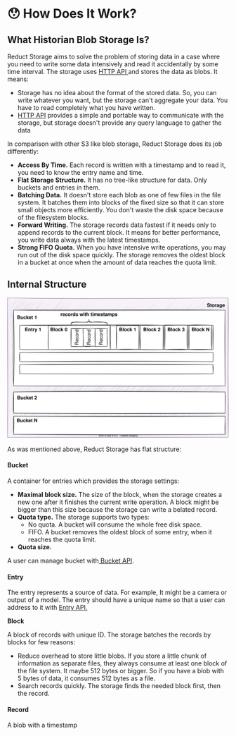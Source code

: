# 😯 How Does It Work?

## What Historian Blob Storage Is?

Reduct Storage aims to solve the problem of storing data in a case where you need to write some data intensively and read it accidentally by some time interval. The storage uses [HTTP API ](http-api/)and stores the data as blobs. It means:

* Storage has no idea about the format of the stored data. So, you can write whatever you want, but the storage can't aggregate your data. You have to read completely what you have written.
* [HTTP API](http-api/) provides a simple and portable way to communicate with the storage, but storage doesn't provide any query language to gather the data

In comparison with other S3 like blob storage, Reduct Storage does its job differently:

* **Access By Time.** Each record is written with a timestamp and to read it, you need to know the entry name and time.
* **Flat Storage Structure.** It has no tree-like structure for data. Only buckets and entries in them.
* **Batching Data.** It doesn't store each blob as one of few files in the file system. It batches them into blocks of the fixed size so that it can store small objects more efficiently. You don't waste the disk space because of the filesystem blocks.&#x20;
* **Forward Writing.** The storage records data fastest if it needs only to append records to the current block. It means for better performance, you write data always with the latest timestamps.&#x20;
* **Strong FIFO Quota.** When you have intensive write operations, you may run out of the disk space quickly. The storage removes the oldest block in a bucket at once when the amount of data reaches the quota limit.

## Internal Structure

![](<.gitbook/assets/Untitled Diagram.svg>)

As was mentioned above, Reduct Storage has flat structure:

#### **Bucket**

A container for entries which provides the storage settings:

* **Maximal block size.** The size of the block, when the storage creates a new one after it finishes the current write operation. A block might be bigger than this size because the storage can write a belated record. &#x20;
* **Quota type.** The storage supports two types:
  * No quota. A bucket will consume the whole free disk space.
  * FIFO. A bucket removes the oldest block of some entry, when it reaches the quota limit.
* **Quota size.**

A user can manage bucket with[ Bucket API](http-api/bucket-api.md).

#### Entry

The entry represents a source of data. For example,  It might be a camera or output of a model. The entry should have a unique name so that a user can address to it with [Entry API.](http-api/bucket-api.md)

**Block**

A block of records with unique ID. The storage batches the records by blocks for few reasons:

* Reduce overhead to store little blobs. If you store a little chunk of information as separate files, they always consume at least one block of the file system. It maybe 512 bytes or bigger. So if you have a blob with 5 bytes of data, it consumes 512 bytes as a file.
* Search records quickly. The storage finds the needed block first, then the record.&#x20;

#### Record

A blob with a timestamp



